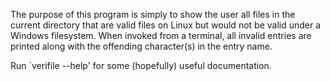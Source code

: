 The purpose of this program is simply to show the user all files in the current directory that are valid files on Linux but would not be valid under a Windows filesystem. When invoked from a terminal, all invalid entries are printed along with the offending character(s) in the entry name. 

Run `verifile --help' for some (hopefully) useful documentation.
